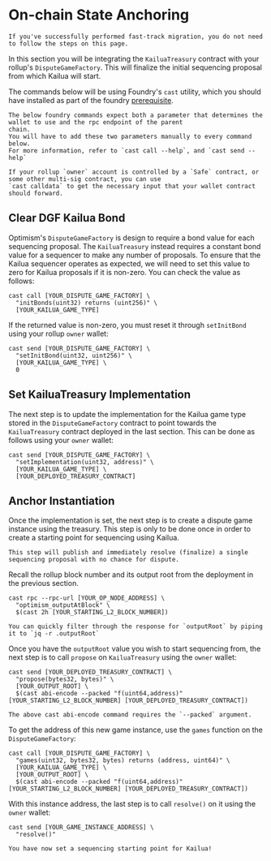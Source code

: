 # On-chain State Anchoring

```admonish note
If you've successfully performed fast-track migration, you do not need to follow the steps on this page.
```

In this section you will be integrating the `KailuaTreasury` contract with your rollup's `DisputeGameFactory`.
This will finalize the initial sequencing proposal from which Kailua will start.

The commands below will be using Foundry's `cast` utility, which you should have installed as part of the
foundry [prerequisite](quickstart.md#prerequisites).

```admonish note
The below foundry commands expect both a parameter that determines the wallet to use and the rpc endpoint of the parent
chain.
You will have to add these two parameters manually to every command below.
For more information, refer to `cast call --help`, and `cast send --help`
```

```admonish tip
If your rollup `owner` account is controlled by a `Safe` contract, or some other multi-sig contract, you can use
`cast calldata` to get the necessary input that your wallet contract should forward.
```

## Clear DGF Kailua Bond
Optimism's `DisputeGameFactory` is design to require a bond value for each sequencing proposal.
The `KailuaTreasury` instead requires a constant bond value for a sequencer to make any number of proposals.
To ensure that the Kailua sequencer operates as expected, we will need to set this value to zero for Kailua proposals
if it is non-zero.
You can check the value as follows:

```shell
cast call [YOUR_DISPUTE_GAME_FACTORY] \
  "initBonds(uint32) returns (uint256)" \
  [YOUR_KAILUA_GAME_TYPE]
```

If the returned value is non-zero, you must reset it through `setInitBond` using your rollup `owner` wallet:

```shell
cast send [YOUR_DISPUTE_GAME_FACTORY] \
  "setInitBond(uint32, uint256)" \
  [YOUR_KAILUA_GAME_TYPE] \
  0
```

## Set KailuaTreasury Implementation

The next step is to update the implementation for the Kailua game type stored in the `DisputeGameFactory` contract to
point towards the `KailuaTreasury` contract deployed in the last section.
This can be done as follows using your `owner` wallet:
```shell
cast send [YOUR_DISPUTE_GAME_FACTORY] \
  "setImplementation(uint32, address)" \
  [YOUR_KAILUA_GAME_TYPE] \
  [YOUR_DEPLOYED_TREASURY_CONTRACT]
```

## Anchor Instantiation

Once the implementation is set, the next step is to create a dispute game instance using the treasury.
This step is only to be done once in order to create a starting point for sequencing using Kailua.
```admonish warning
This step will publish and immediately resolve (finalize) a single sequencing proposal with no chance for dispute.
```

Recall the rollup block number and its output root from the deployment in the previous section.

```shell
cast rpc --rpc-url [YOUR_OP_NODE_ADDRESS] \
  "optimism_outputAtBlock" \
  $(cast 2h [YOUR_STARTING_L2_BLOCK_NUMBER])
```
```admonish tip
You can quickly filter through the response for `outputRoot` by piping it to `jq -r .outputRoot`
```

Once you have the `outputRoot` value you wish to start sequencing from, the next step is to call `propose` on `KailuaTreasury` using the `owner` wallet:
```shell
cast send [YOUR_DEPLOYED_TREASURY_CONTRACT] \
  "propose(bytes32, bytes)" \
  [YOUR_OUTPUT_ROOT] \
  $(cast abi-encode --packed "f(uint64,address)" [YOUR_STARTING_L2_BLOCK_NUMBER] [YOUR_DEPLOYED_TREASURY_CONTRACT])
```

```admonish note
The above cast abi-encode command requires the `--packed` argument.
```


To get the address of this new game instance, use the `games` function on the `DisputeGameFactory`:
```shell
cast call [YOUR_DISPUTE_GAME_FACTORY] \
  "games(uint32, bytes32, bytes) returns (address, uint64)" \
  [YOUR_KAILUA_GAME_TYPE] \
  [YOUR_OUTPUT_ROOT] \
  $(cast abi-encode --packed "f(uint64,address)" [YOUR_STARTING_L2_BLOCK_NUMBER] [YOUR_DEPLOYED_TREASURY_CONTRACT])
```

With this instance address, the last step is to call `resolve()` on it using the `owner` wallet:
```shell
cast send [YOUR_GAME_INSTANCE_ADDRESS] \
  "resolve()"
```

```admonish success
You have now set a sequencing starting point for Kailua!
```